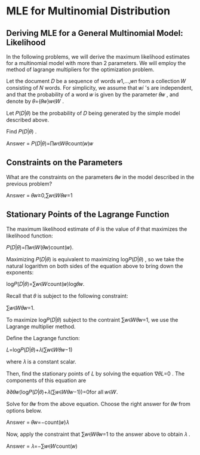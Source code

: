 #  MLE for Multinomial Distribution


## Deriving MLE for a General Multinomial Model: Likelihood


In the following problems, we will derive the maximum likelihood estimates for a multinomial model with more than 2 parameters. We will employ the method of lagrange multipliers for the optimization problem.

Let the document  𝐷  be a sequence of words  𝑤1,…,𝑤𝑛  from a collection  𝑊  consisting of  𝑁  words. For simplicity, we assume that  𝑤𝑖 's are independent, and that the probability of a word  𝑤  is given by the parameter  𝜃𝑤 , and denote by  𝜃={𝜃𝑤}𝑤∈𝑊 .

Let  𝑃(𝐷|𝜃)  be the probability of  𝐷  being generated by the simple model described above.

Find  𝑃(𝐷|𝜃) .

Answer = 𝑃(𝐷|𝜃)=∏𝑤∈𝑊𝜃count(𝑤)𝑤

## Constraints on the Parameters


What are the constraints on the parameters  𝜃𝑤  in the model described in the previous problem?

Answer = 𝜃𝑤≥0,∑𝑤∈𝑊𝜃𝑤=1



## Stationary Points of the Lagrange Function


The maximum likelihood estimate of  𝜃  is the value of  𝜃  that maximizes the likelihood function:

𝑃(𝐷|𝜃)=∏𝑤∈𝑊(𝜃𝑤)count(𝑤). 
 
Maximizing  𝑃(𝐷|𝜃)  is equivalent to maximizing  log𝑃(𝐷|𝜃) , so we take the natural logarithm on both sides of the equation above to bring down the exponents:

log𝑃(𝐷|𝜃)=∑𝑤∈𝑊count(𝑤)log𝜃𝑤. 
 
Recall that  𝜃  is subject to the following constraint:

∑𝑤∈𝑊𝜃𝑤=1. 
 
To maximize  log𝑃(𝐷|𝜃)  subject to the contraint  ∑𝑤∈𝑊𝜃𝑤=1,  we use the Lagrange multiplier method.


Define the Lagrange function:

𝐿=log𝑃(𝐷|𝜃)+𝜆(∑𝑤∈𝑊𝜃𝑤−1) 
 
where  𝜆  is a constant scalar.

Then, find the stationary points of  𝐿  by solving the equation  ∇𝜃𝐿=0 . The components of this equation are

∂∂𝜃𝑤(log𝑃(𝐷|𝜃)+𝜆(∑𝑤∈𝑊𝜃𝑤−1))=0for all 𝑤∈𝑊. 
 
Solve for  𝜃𝑤  from the above equation. Choose the right answer for  𝜃𝑤  from options below.


Answer = 𝜃𝑤=−count(𝑤)𝜆


Now, apply the constraint that  ∑𝑤∈𝑊𝜃𝑤=1  to the answer above to obtain  𝜆 .


Answer = 𝜆=−∑𝑤∈𝑊count(𝑤)



